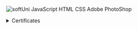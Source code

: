 ![softUni](https://user-images.githubusercontent.com/86298268/129677748-bb35591b-c25a-4249-b0ea-aeb34700752d.png)
JavaScript 
HTML
CSS
Adobe PhotoShop




<details>
  <summary>Certificates</summary>
 
  | Programming Basics with JavaScript - | Issue date: 23/03/2021    | 
  |      February 2021                   | Grade: 5.99 (out of 6.00) |
 
  
  |                       Course:                      |                     Information:                 |
  | ---------------------------------------------------| ------------------------------------------------ |
  | Programming Basics with JavaScript - February 2021 | Issue date: 23/03/2021 Grade: 5.99 (out of 6.00) |
  
 
  
  https://user-images.githubusercontent.com/86298268/129679419-0b024c0f-46b4-4063-9080-aa826c136cc8.jpg

 
</details>
